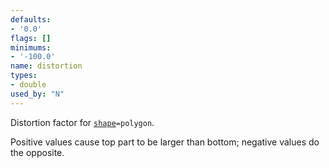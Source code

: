 ```yaml
---
defaults:
- '0.0'
flags: []
minimums:
- '-100.0'
name: distortion
types:
- double
used_by: "N"
---
```

Distortion factor for [`shape`](#d:shape)`=polygon`.

Positive values cause top part to be larger than bottom; negative values do
the opposite.
